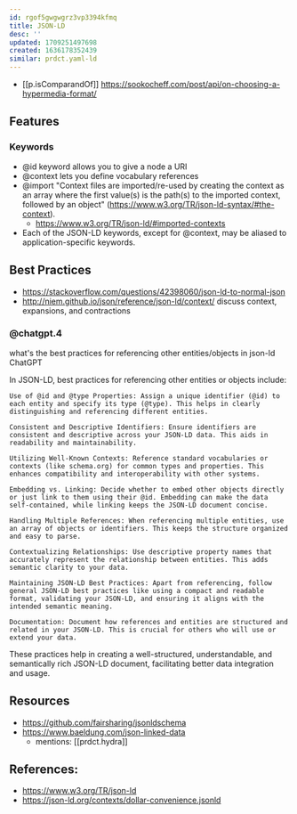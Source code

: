```yaml
---
id: rgof5gwgwgrz3vp3394kfmq
title: JSON-LD
desc: ''
updated: 1709251497698
created: 1636178352439
similar: prdct.yaml-ld
---
```



- [[p.isComparandOf]] https://sookocheff.com/post/api/on-choosing-a-hypermedia-format/

## Features

### Keywords

- @id keyword allows you to give a node a URI
- @context lets you define vocabulary references
- @import "Context files are imported/re-used by creating the context as an array where the first value(s) is the path(s) to the imported context, followed by an object" (https://www.w3.org/TR/json-ld-syntax/#the-context).
  - https://www.w3.org/TR/json-ld/#imported-contexts
- Each of the JSON-LD keywords, except for @context, may be aliased to application-specific keywords.

## Best Practices

- https://stackoverflow.com/questions/42398060/json-ld-to-normal-json
- http://niem.github.io/json/reference/json-ld/context/ discuss context, expansions, and contractions

### @chatgpt.4

what's the best practices for referencing other entities/objects in json-ld
ChatGPT

In JSON-LD, best practices for referencing other entities or objects include:

    Use of @id and @type Properties: Assign a unique identifier (@id) to each entity and specify its type (@type). This helps in clearly distinguishing and referencing different entities.

    Consistent and Descriptive Identifiers: Ensure identifiers are consistent and descriptive across your JSON-LD data. This aids in readability and maintainability.

    Utilizing Well-Known Contexts: Reference standard vocabularies or contexts (like schema.org) for common types and properties. This enhances compatibility and interoperability with other systems.

    Embedding vs. Linking: Decide whether to embed other objects directly or just link to them using their @id. Embedding can make the data self-contained, while linking keeps the JSON-LD document concise.

    Handling Multiple References: When referencing multiple entities, use an array of objects or identifiers. This keeps the structure organized and easy to parse.

    Contextualizing Relationships: Use descriptive property names that accurately represent the relationship between entities. This adds semantic clarity to your data.

    Maintaining JSON-LD Best Practices: Apart from referencing, follow general JSON-LD best practices like using a compact and readable format, validating your JSON-LD, and ensuring it aligns with the intended semantic meaning.

    Documentation: Document how references and entities are structured and related in your JSON-LD. This is crucial for others who will use or extend your data.

These practices help in creating a well-structured, understandable, and semantically rich JSON-LD document, facilitating better data integration and usage.



## Resources

- https://github.com/fairsharing/jsonldschema
- https://www.baeldung.com/json-linked-data
  - mentions: [[prdct.hydra]]

## References:
- https://www.w3.org/TR/json-ld
- https://json-ld.org/contexts/dollar-convenience.jsonld